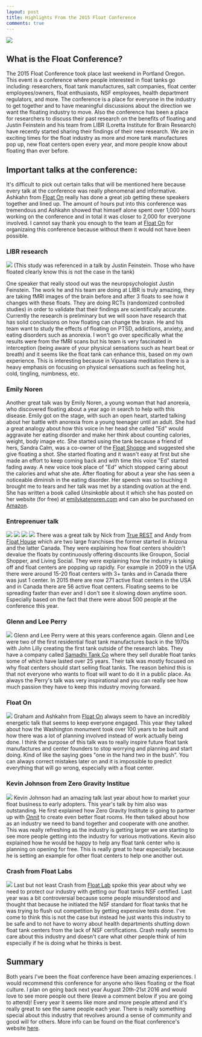 ```yaml
---
layout: post
title: Highlights From the 2015 Float Conference
comments: true
---
```

<a href="http://floatconference.com/" target="blank"><img src="{{ site.baseurl }}/images/2015conference/floatcon.png" /></a>

<h2>What is the Float Conference?</h2>
The 2015 Float Conference took place last weekend in Portland Oregon.  This event is a conference where people interested in float tanks go including: researchers, float tank manufactures, salt companies, float center employees/owners, float enthusiasts, NSF employees, health department regulators, and more. The conference is a place for everyone in the industry to get together and to have meaningful discussions about the direction we want the floating industry to move.  Also the conference has been a place for researchers to discuss their past research on the benefits of floating and Justin Feinstein and his team from LIBR (Loretta Institute for Brain Research) have recently started sharing their findings of their new research.  We are in exciting times for the float industry as more and more tank manufactures pop up, new float centers open every year, and more people know about floating than ever before.  

<h2>Important talks at the conference:</h2>

It's difficult to pick out certain talks that will be mentioned here because every talk at the conference was really phenomenal and informative.  Ashkahn from <a href="http://floathq.com">Float On</a> really has done a great job getting these speakers together and lined up.  The amount of hours put into this conference was tremendous and Ashkahn showed that himself alone spent over 1,000 hours working on the conference and in total it was closer to 2,000 for everyone involved.  I cannot say thank you enough to the team at <a href="http://floathq.com">Float On</a> for organizaing this conference because without them it would not have been possible.

<h3>LIBR research</h3>
<a href="http://www.laureateinstitute.org/justin-feinstein.html" target="blank"><img src="{{ site.baseurl }}/images/2015conference/IMG_6631.jpg" /></a>
(This study was referenced in a talk by Justin Feinstein.  Those who have floated clearly know this is not the case in the tank)


One speaker that really stood out was the neuropsychologist Justin Feinstein.  The work he and his team are doing at LIBR is truly amazing, they are taking fMRI images of the brain before and after 3 floats to see how it changes with these floats.  They are doing RCTs (randomized controlled studies) in order to validate that their findings are scientifically accurate. Currently the research is preliminary but we will soon have research that has solid conclusions on how floating can change the brain.  He and his team want to study the effects of floating on PTSD, addictions, anxiety, and eating disorders such as anorexia.  I won't go over specifically what the results were from the fMRI scans but his team is very fascinated in interception (being aware of your physical sensations such as heart beat or breath) and it seems like the float tank can enhance this, based on my own experience.  This is interesting because in Vipassana meditation there is a heavy emphasis on focusing on physical sensations such as feeling hot, cold, tingling, numbness, etc.  

<h3>Emily Noren</h3>
Another great talk was by Emily Noren, a young woman that had anorexia, who discovered floating about a year ago in search to help with this disease. Emily got on the stage, with such an open heart, started talking about her battle with anorexia from a young teenager until an adult.  She had a great analogy about how this voice in her head she called "Ed" would aggravate her eating disorder and make her think about counting calories, weight, body image etc.  She started using the tank because a friend of hers, Sandra Calm, was a co-owner of the <a href = "http://floatshoppe.com">Float Shoppe</a> and suggested she give floating a shot.  She started floating and it wasn't easy at first but she made an effort to keep coming back and with time this voice "Ed" started fading away. A new voice took place of "Ed" which stopped caring about the calories and what she ate.  After floating for about a year she has seen a noticeable diminish in the eating disorder.  Her speech was so touching it brought me to tears and her talk was met by a standing ovation at the end.  She has written a book called <i>Unsinkable</i> about it which she has posted on her website (for free) at <a href="http://emilykatenoren.com"> emilykatenoren.com</a> and can also be purchased on <a href="http://www.amazon.com/Unsinkable-discovering-recovering-addiction-depression/dp/151471051X/ref=sr_1_1?ie=UTF8&qid=1440121598&sr=8-1&keywords=unsinkable+float+book"> Amazon</a>.

<h3>Entreprenuer talk</h3>
<img src="{{ site.baseurl }}/images/2015conference/IMG_6633.jpg" />
<img src="{{ site.baseurl }}/images/2015conference/IMG_6634.jpg" />
<img src="{{ site.baseurl }}/images/2015conference/IMG_6636.jpg" />
<img src="{{ site.baseurl }}/images/2015conference/IMG_6637.jpg" />
There was a great talk by Nick from <a href="http://truerest.com/">True REST</a> and Andy from <a href="http://www.floathouse.ca/">Float House</a> which are two large franchises the former started in Arizona and the latter Canada.  They were explaining how float centers shouldn't devalue the floats by continuously offering discounts like Groupon, Social Shopper, and Living Social.  They were explaining how the industry is taking off and float centers are popping up rapidly.  For example in 2009 in the USA there were around 15-20 float centers with 3+ tanks and in Canada there was just 1 center.  In 2015 there are now 271 active float centers in the USA and in Canada there are 56 active float centers.  Floating seems to be spreading faster than ever and I don't see it slowing down anytime soon.  Especially based on the fact that there were about 500 people at the conference this year.  

<h3>Glenn and Lee Perry</h3>
<a href="http://www.samadhitank.com/" target="blank"><img src="{{ site.baseurl }}/images/2015conference/IMG_6643.JPG" /></a>
Glenn and Lee Perry were at this years conference again.  Glenn and Lee were two of the first residential float tank manufactures back in the 1970s with John Lilly creating the first tank outside of the research labs. They have a company called <a href="http://samadhitank.com/">Samadhi Tank Co</a> where they sell durable float tanks some of which have lasted over 25 years.  Their talk was mostly focused on why float centers should start selling float tanks.  The reason behind this is that not everyone who wants to float will want to do it in a public place.  As always the Perry's talk was very inspirational and you can really see how much passion they have to keep this industry moving forward.  


<h3>Float On</h3>
<a href="http://floathq.com" target="blank"><img src="{{ site.baseurl }}/images/2015conference/IMG_6652.JPG" /></a>
Graham and Ashkahn from <a href="http://floathq.com">Float On</a> always seem to have an incredibly energetic talk that seems to keep everyone engaged.  This year they talked about how the Washington monument took over 100 years to be built and how there was a lot of planning involved instead of work actually being done.  I think the purpose of this talk was to really inspire future float tank manufactures and center founders to stop worrying and planning and start doing.  Kind of like the saying goes "one in the hand two in the bush".  You can always correct mistakes later on and it is impossible to predict everything that will go wrong, especially with a float center.  

<h3>Kevin Johnson from Zero Gravity Institue</h3>
<a href="http://www.zerogravityinstitute.com/" target="blank"><img src="{{ site.baseurl }}/images/2015conference/IMG_6655.jpg" /></a>
Kevin Johnson had an amazing talk last year about how to market your float business to early adopters.  This year's talk by him also was outstanding.  He first explained how Zero Gravity Institute is going to partner up with <a href="http://onnit.com">Onnit</a> to create even better float rooms.  He then talked about how as an industry we need to band together and cooperate with one another.  This was really refreshing as the industry is getting larger we are starting to see more people getting into the industry for various motivations.  Kevin also explained how he would be happy to help any float tank center who is planning on opening for free.  This is really great to hear especially because he is setting an example for other float centers to help one another out.  



<h3>Crash from Float Labs</h3>
<a href="http://thefloatlab.com/" target="blank"><img src="{{ site.baseurl }}/images/2015conference/IMG_6664.JPG" /></a>
Last but not least Crash from <a href="http://thefloatlab.com">Float Lab</a> spoke this year about why we need to protect our industry with getting our float tanks NSF certified.  Last year was a bit controversial because some people misunderstood and thought that because he initiated the NSF standard for float tanks that he was trying to flush out competition by getting expensive tests done.  I've come to think this is not the case but instead he just wants this industry to be safe and to not have to worry about health departments shutting down float tank centers from the lack of NSF certifications.  Crash really seems to care about this industry and doesn't care what other people think of him especially if he is doing what he thinks is best.


<h2>Summary</h2>
Both years I've been the float conference have been amazing experiences.  I would recommend this conference for anyone who likes floating or the float culture.  I plan on going back next year August 20th-21st 2016 and would love to see more people out there (leave a comment below if you are going to attend)! Every year it seems like more and more people attend and it's really great to see the same people each year.  There is really something special about this industry that revolves around a sense of community and good will for others.  More info can be found on the float conference's website  <a href="http://floatconference.com">here</a>.
